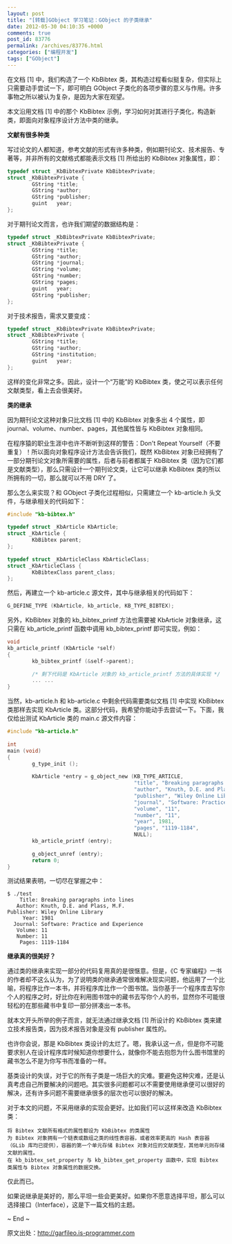 ```yaml
---
layout: post
title: "[转载]GObject 学习笔记：GObject 的子类继承"
date: 2012-05-30 04:10:35 +0000
comments: true
post_id: 83776
permalink: /archives/83776.html
categories: ["编程开发"]
tags: ["GObject"]
---
```


在文档 [1] 中，我们构造了一个 KbBibtex 类，其构造过程看似挺复杂，但实际上只需要动手尝试一下，即可明白 GObject 子类化的各项步骤的意义与作用。许多事物之所以被认为复杂，是因为大家在观望。

本文沿用文档 [1] 中的那个 KbBibtex 示例，学习如何对其进行子类化，构造新类，即面向对象程序设计方法中类的继承。

<b>文献有很多种类</b>

写过论文的人都知道，参考文献的形式有许多种类，例如期刊论文、技术报告、专著等，并非所有的文献格式都能表示文档 [1] 所给出的 KbBibtex 对象属性，即：

``` c
typedef struct _KbBibtexPrivate KbBibtexPrivate;
struct _KbBibtexPrivate {
        GString *title;
        GString *author;
        GString *publisher;
        guint   year;
};
```

对于期刊论文而言，也许我们期望的数据结构是：

``` c
typedef struct _KbBibtexPrivate KbBibtexPrivate;
struct _KbBibtexPrivate {
        GString *title;
        GString *author;
        GString *journal;
        GString *volume;
        GString *number;
        GString *pages;
        guint   year;
        GString *publisher;
};
```

对于技术报告，需求又要变成：

``` c
typedef struct _KbBibtexPrivate KbBibtexPrivate;
struct _KbBibtexPrivate {
        GString *title;
        GString *author;
        GString *institution;
        guint   year;
};
```

这样的变化非常之多。因此，设计一个“万能”的 KbBibtex 类，使之可以表示任何文献类型，看上去会很美好。

<b>类的继承</b>

因为期刊论文这种对象只比文档 [1] 中的 KbBibtex 对象多出 4 个属性，即 journal、volume、number、pages，其他属性皆与 KbBibtex 对象相同。

在程序猿的职业生涯中也许不断听到这样的警告：Don't Repeat Yourself（不要重复）！所以面向对象程序设计方法会告诉我们，既然 KbBibtex 对象已经拥有了一部分期刊论文对象所需要的属性，后者与前者都属于 KbBibtex 类（因为它们都是文献类型），那么只需设计一个期刊论文类，让它可以继承 KbBibtex 类的所以所拥有的一切，那么就可以不用 DRY 了。

那么怎么来实现？和 GObject 子类化过程相似，只需建立一个 kb-article.h 头文件，与继承相关的代码如下：

``` c
#include "kb-bibtex.h"
 
typedef struct _KbArticle KbArticle;
struct _KbArticle {
        KbBibtex parent;
};
 
typedef struct _KbArticleClass KbArticleClass;
struct _KbArticleClass {
        KbBibtexClass parent_class;
};
```

然后，再建立一个 kb-article.c 源文件，其中与继承相关的代码如下：

``` c
G_DEFINE_TYPE (KbArticle, kb_article, KB_TYPE_BIBTEX);
```

另外，KbBibtex 对象的 kb_bibtex_printf 方法也需要被 KbArticle 对象继承，这只需在 kb_article_printf 函数中调用 kb_bibtex_printf 即可实现，例如：

``` c
void
kb_article_printf (KbArticle *self)
{
        kb_bibtex_printf (&self->parent);
 
        /* 剩下代码是 KbArticle 对象的 kb_article_printf 方法的具体实现 */
        ... ...
}
```

当然，kb-article.h 和 kb-article.c 中剩余代码需要类似文档 [1] 中实现 KbBibtex 类那样去实现 KbArticle 类。这部分代码，我希望你能动手去尝试一下。下面，我仅给出测试 KbArticle 类的 main.c 源文件内容：

``` c
#include "kb-article.h"
 
int
main (void)
{
        g_type_init ();
         
        KbArticle *entry = g_object_new (KB_TYPE_ARTICLE,
                                         "title", "Breaking paragraphs into lines",
                                         "author", "Knuth, D.E. and Plass, M.F.",
                                         "publisher", "Wiley Online Library",
                                         "journal", "Software: Practice and Experience",
                                         "volume", "11",
                                         "number", "11",
                                         "year", 1981,
                                         "pages", "1119-1184",
                                         NULL);
        kb_article_printf (entry);
 
        g_object_unref (entry);
        return 0;
}
```

测试结果表明，一切尽在掌握之中：  
```
$ ./test
    Title: Breaking paragraphs into lines
   Author: Knuth, D.E. and Plass, M.F.
Publisher: Wiley Online Library
     Year: 1981
  Journal: Software: Practice and Experience
   Volume: 11
   Number: 11
    Pages: 1119-1184
```

<b>继承真的很美好？</b>

通过类的继承来实现一部分的代码复用真的是很惬意。但是，《C 专家编程》一书的作者却不这么认为，为了说明类的继承通常很难解决现实问题，他运用了一个比喻，将程序比作一本书，并将程序库比作一个图书馆。当你基于一个程序库去写你个人的程序之时，好比你在利用图书馆中的藏书去写你个人的书，显然你不可能很轻松的在那些藏书中复印一部分拼凑出一本书。

就本文开头所举的例子而言，就无法通过继承文档 [1] 所设计的 KbBibtex 类来建立技术报告类，因为技术报告对象是没有 publisher 属性的。

也许你会说，那是 KbBibtex 类设计的太烂了。嗯，我承认这一点，但是你不可能要求别人在设计程序库时候知道你想要什么，就像你不能去抱怨为什么图书馆里的藏书怎么不是为你写书而准备的一样。

基类设计的失误，对于它的所有子类是一场巨大的灾难。要避免这种灾难，还是认真考虑自己所要解决的问题吧。其实很多问题都可以不需要使用继承便可以很好的解决，还有许多问题不需要继承很多的层次也可以很好的解决。

对于本文的问题，不采用继承的实现会更好。比如我们可以这样来改造 KbBibtex 类：

    将 Bibtex 文献所有格式的属性都设为 KbBibtex 的类属性
    为 Bibtex 对象拥有一个链表或数组之类的线性表容器，或者效率更高的 Hash 表容器（GLib 库均已提供），容器的第一个单元存储 Bibtex 对象对应的文献类型，其他单元则存储文献的属性。
    在 kb_bibtex_set_property 与 kb_bibtex_get_property 函数中，实现 Bibtex 类属性与 Bibtex 对象属性的数据交换。

仅此而已。

如果说继承是美好的，那么平坦一些会更美好。如果你不愿意选择平坦，那么可以选择接口（Interface），这是下一篇文档的主题。

~ End ~


原文出处：http://garfileo.is-programmer.com
